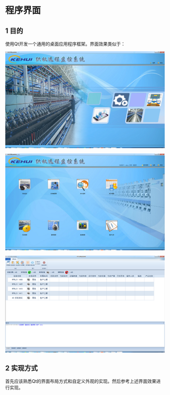 # 程序界面

## 1 目的

使用Qt开发一个通用的桌面应用程序框架。界面效果类似于：

![1574923020099](.\image1.png)

![1574923052671](.\image2.png)

![1574923158602](.\image3.png)

## 2 实现方式

首先应该熟悉Qt的界面布局方式和自定义外观的实现。然后参考上述界面效果进行实现。